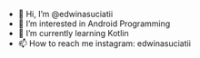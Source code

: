 - 👋 Hi, I’m @edwinasuciatii
- 👀 I’m interested in Android Programming
- 🌱 I’m currently learning Kotlin
- 📫 How to reach me instagram: edwinasuciatii

<!---
edwinasuciatii/edwinasuciatii is a ✨ special ✨ repository because its `README.md` (this file) appears on your GitHub profile.
You can click the Preview link to take a look at your changes.
--->
